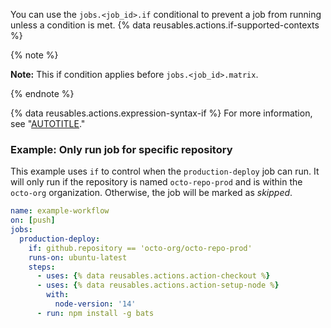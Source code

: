 You can use the `jobs.<job_id>.if` conditional to prevent a job from running unless a condition is met. {% data reusables.actions.if-supported-contexts %}

{% note %}

**Note:** This if condition applies before `jobs.<job_id>.matrix`.

{% endnote %}

{% data reusables.actions.expression-syntax-if %} For more information, see "[AUTOTITLE](/actions/learn-github-actions/expressions)."

### Example: Only run job for specific repository

This example uses `if` to control when the `production-deploy` job can run. It will only run if the repository is named `octo-repo-prod` and is within the `octo-org` organization. Otherwise, the job will be marked as _skipped_.

```yaml copy
name: example-workflow
on: [push]
jobs:
  production-deploy:
    if: github.repository == 'octo-org/octo-repo-prod'
    runs-on: ubuntu-latest
    steps:
      - uses: {% data reusables.actions.action-checkout %}
      - uses: {% data reusables.actions.action-setup-node %}
        with:
          node-version: '14'
      - run: npm install -g bats
```

